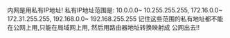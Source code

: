 内网是用私有IP地址!
私有IP地址范围是:
10.0.0.0~	10.255.255.255,
172.16.0.0~	172.31.255.255,
192.168.0.0~	192.168.255.255
记住这些范围的私有地址都不能在公网上用,只能在局域网上用,
然后用路由器地址转换映射成
公网出去!!

